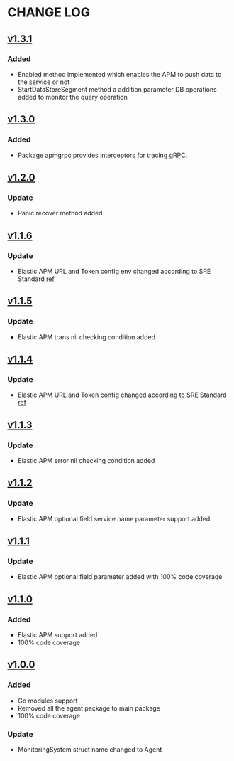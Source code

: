 # CHANGE LOG

## [v1.3.1](https://stash.bms.bz/projects/bms/repos/monitoringsystem/browse?at=v1.3.1)

### Added

- Enabled method implemented which enables the APM to push data to the service or not
- StartDataStoreSegment method a addition parameter DB operations added to monitor the query operation

## [v1.3.0](https://stash.bms.bz/projects/bms/repos/monitoringsystem/browse?at=v1.3.0)

### Added

- Package apmgrpc provides interceptors for tracing gRPC.

## [v1.2.0](https://stash.bms.bz/projects/bms/repos/monitoringsystem/browse?at=v1.2.0)

### Update

- Panic recover method added

## [v1.1.6](https://stash.bms.bz/projects/bms/repos/monitoringsystem/browse?at=v1.1.6)

### Update

- Elastic APM URL and Token config env changed according to SRE Standard [ref](https://confluence.bms.bz/display/AP/Elastic+APM)

## [v1.1.5](https://stash.bms.bz/projects/bms/repos/monitoringsystem/browse?at=v1.1.5)

### Update

- Elastic APM trans nil checking condition added

## [v1.1.4](https://stash.bms.bz/projects/bms/repos/monitoringsystem/browse?at=v1.1.4)

### Update

- Elastic APM URL and Token config changed according to SRE Standard [ref](https://confluence.bms.bz/display/AP/Elastic+APM)

## [v1.1.3](https://stash.bms.bz/projects/bms/repos/monitoringsystem/browse?at=v1.1.3)

### Update

- Elastic APM error nil checking condition added

## [v1.1.2](https://stash.bms.bz/projects/bms/repos/monitoringsystem/browse?at=v1.1.2)

### Update

- Elastic APM optional field service name parameter support added

## [v1.1.1](https://stash.bms.bz/projects/bms/repos/monitoringsystem/browse?at=v1.1.1)

### Update

- Elastic APM optional field parameter added with 100% code coverage

## [v1.1.0](https://stash.bms.bz/projects/bms/repos/monitoringsystem/browse?at=v1.1.0)

### Added

- Elastic APM support added
- 100% code coverage

## [v1.0.0](https://stash.bms.bz/projects/bms/repos/monitoringsystem/browse?at=v1.0.0)

### Added

- Go modules support
- Removed all the agent package to main package
- 100% code coverage

### Update

- MonitoringSystem struct name changed to Agent
